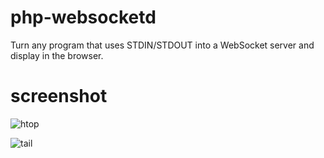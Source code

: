 # php-websocketd
Turn any program that uses STDIN/STDOUT into a WebSocket server and display in the browser.

# screenshot
![htop](https://github.com/walkor/php-websocketd/blob/master/Applications/php-websocketd/Web/imgs/htop.jpg?raw=true)

![tail](https://github.com/walkor/php-websocketd/blob/master/Applications/php-websocketd/Web/imgs/tail.png?raw=true)
